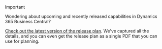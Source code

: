 > [!IMPORTANT]
>
> Wondering about upcoming and recently released capabilities in Dynamics 365 Business Central?
>
> [Check out the latest version of the release plan](/business-applications-release-notes/April19/dynamics365-business-central/). We've captured all the details, and you can even get the release plan as a single PDF that you can use for planning.  
